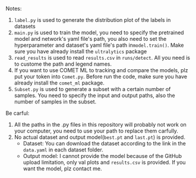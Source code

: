 Notes:

1. `label.py` is used to generate the distribution plot of the labels in datasets
2. `main.py` is used to train the model, you need to specify the pretrained model and network's yaml file's path, you also need to set the hyperparameter and dataset's yaml file's path in`model.train()`. Make sure you have already install the `ultralytics` package
3. `read_results` is used to read `results.csv` in `runs/detect`. All you need is to custome the path and legend names.
4. If you want to use COMET ML to tracking and compare the models, plz put your token into `Comet.py`. Before run the code, make sure you have already install the `comet_ml` package.
5. `Subset.py` is used to generate a subset with a certain number of samples. You need to specify the input and output paths, also the number of samples in the subset.

Be carful:
1. All the paths in the .py files in this repository will probably not work on your computer, you need to use your path to replace them carfully.
2. No actual dataset and output model(`best.pt` and `last.pt`) is provided.
    - Dataset: You can download the dataset according to the link in the `data.yaml` in each dataset folder.
    - Output model: I cannot provide the model because of the GitHub upload limitation, only val plots and `results.csv` is provided. If you want the model, plz contact me.
